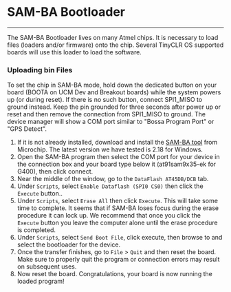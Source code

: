 # SAM-BA Bootloader
---
The SAM-BA Bootloader lives on many Atmel chips. It is necessary to load files (loaders and/or firmware) onto the chip. Several TinyCLR OS supported boards will use this loader to load the software.

### Uploading bin Files
To set the chip in SAM-BA mode, hold down the dedicated button on your board (BOOTA on UCM Dev and Breakout boards) while the system powers up (or during reset). If there is no such button, connect SPI1_MISO to ground instead. Keep the pin grounded for three seconds after power up or reset and then remove the connection from SPI1_MISO to ground. The device manager will show a COM port similar to "Bossa Program Port" or "GPS Detect".

1. If it is not already installed, download and install the [SAM-BA tool](http://www.microchip.com/developmenttools/productdetails.aspx?partno=atmel%20sam-ba%20in-system%20programmer) from Microchip. The latest version we have tested is 2.18 for Windows.
2. Open the SAM-BA program then select the COM port for your device in the connection box and your board type below it (at91sam9x35-ek for G400), then click connect.
3. Near the middle of the window, go to the `DataFlash AT45DB/DCB` tab.
4. Under `Scripts`, select `Enable Dataflash (SPI0 CS0)` then click the `Execute` button..
5. Under `Scripts`, select `Erase All` then click `Execute`. This will take some time to complete.  It seems that if SAM-BA loses focus during the erase procedure it can lock up.  We recommend that once you click the `Execute` button you leave the computer alone until the erase procedure is completed.
6. Under `Scripts`, select `Send Boot File`, click execute, then browse to and select the bootloader for the device.
7. Once the transfer finishes, go to `File` > `Quit` and then reset the board. Make sure to properly quit the program or connection errors may result on subsequent uses.
8. Now reset the board.  Congratulations, your board is now running the loaded program!